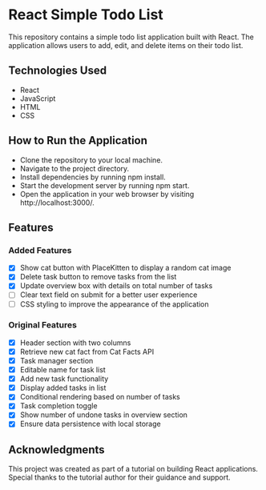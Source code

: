 # React Simple Todo List
This repository contains a simple todo list application built with React. The application allows users to add, edit, and delete items on their todo list.

## Technologies Used
- React
- JavaScript
- HTML
- CSS

## How to Run the Application
- Clone the repository to your local machine.
- Navigate to the project directory.
- Install dependencies by running npm install.
- Start the development server by running npm start.
- Open the application in your web browser by visiting http://localhost:3000/.

## Features
### Added Features
- [x] Show cat button with PlaceKitten to display a random cat image
- [x] Delete task button to remove tasks from the list
- [x] Update overview box with details on total number of tasks
- [ ] Clear text field on submit for a better user experience
- [ ] CSS styling to improve the appearance of the application

### Original Features
- [x] Header section with two columns
- [X] Retrieve new cat fact from Cat Facts API
- [x] Task manager section
- [x] Editable name for task list
- [x] Add new task functionality
- [x] Display added tasks in list
- [x] Conditional rendering based on number of tasks
- [x] Task completion toggle
- [x] Show number of undone tasks in overview section
- [X] Ensure data persistence with local storage

## Acknowledgments
This project was created as part of a tutorial on building React applications. Special thanks to the tutorial author for their guidance and support.
